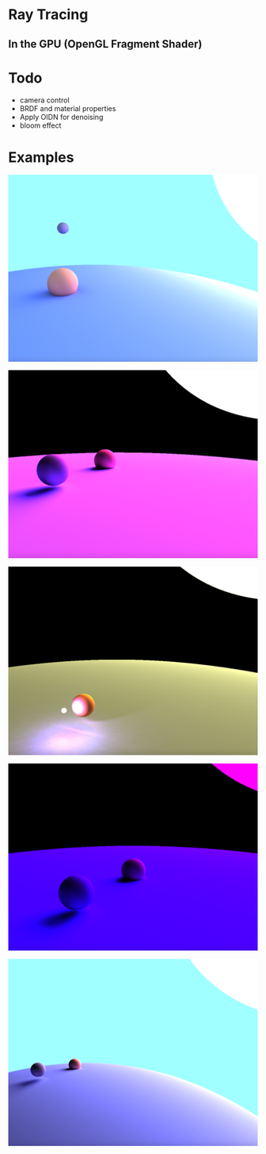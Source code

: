 # Ray Tracing
## In the GPU (OpenGL Fragment Shader)

# Todo
- camera control
- BRDF and material properties
- Apply OIDN for denoising
- bloom effect

# Examples

![example 1](README_res/example1.png)

![example 2](readme_res/example2.png)

![example 3](readme_res/example3.png)

![example 4](readme_res/example4.png)

![example 5](readme_res/example5.png)
